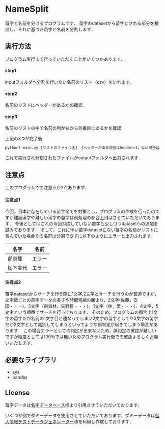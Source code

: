 # NameSplit
苗字と名前を分けるプログラムです．
苗字のdatasetから苗字とされる部分を検出し，それに基づき苗字と名前を分割します．

## 実行方法
プログラム実行まで行っていただくことがいくつかあります．

#### step1
inputフォルダへ分割を行いたい名前のリスト（csv）をいれます．

#### step2
名前のリストにヘッダーがあるかの確認．

#### step3
名前のリストの中で名前の列が左から何番目にあるかを確認

上記の3つが完了後
```bash
python3 main.py {リストのファイル名}　{ヘッダーがある場合はheader=1，ない場合はheader=0} {名前が記載されている列左から1,2, ...}
```

これで実行され分割されたファイルがoutputフォルダへ出力されます．

## 注意点
このプログラムでの注意点が2点あります．
#### 注意点1
今回，日本に存在している苗字全てを対象とし，プログラムの作成を行ったのですが難読漢字や難しい漢字の苗字は前処理の都合上飛ばさせていただいております．
今後としてはこれの今回対応していない苗字も少しづつdatasetへの追加を試みております．
そして，これに伴い苗字datasetにない苗字の名前がリストに含んでいた場合その名前は分割できずに以下のようにエラーと出力されます．

| 名字 | 名前 |
| ---- | ---- |
| 鄭真理 | エラー |
| 栃下美代 | エラー |

#### 注意点2
苗字datasetからサーチを行う際に1文字,2文字とサーチを行うのが普通ですが，文字数ごとの苗字データの多さや時間短縮の面より，2文字(佐藤，安田・・・)，3文字（東海林，矢野目・・・），1文字（林，愛・・・），4文字，5文字という順番でサーチを行っております．
そのため，プログラムの都合上1文字の苗字だが名前の1文字目と連なってしまい2文字の苗字としてや3文字の苗字だが2文字として識別してしまうといってような誤判定が起きてしまう場合があります．
この場合エラーとしての判定が出来ないため，誤判定の確認が難しいですが精度としては100％では無いためプログラム実行後での確認よろしくお願いいたします．



## 必要なライブラリ
 - sys
 - pandas
 
## License
苗字データは[名字データベース](http://www.pachi.ac/~multi/cgi-bin/familyname/config.cgi)様より引用させていただいております．

いくつか例でダミーデータを使用させていただいております．ダミーデータは[個人情報テストデータジェネレーター](https://testdata.userlocal.jp/)様を利用し作成しております．
